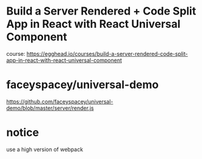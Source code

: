 # Build a Server Rendered + Code Split App in React with React Universal Component
course: https://egghead.io/courses/build-a-server-rendered-code-split-app-in-react-with-react-universal-component

# faceyspacey/universal-demo
https://github.com/faceyspacey/universal-demo/blob/master/server/render.js

# notice
use a high version of webpack
